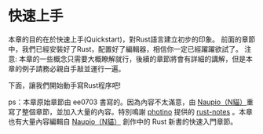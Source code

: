 # 快速上手

本章的目的在於快速上手(Quickstart)，對Rust語言建立初步的印象。
前面的章節中，我們已經安裝好了Rust，配置好了編輯器，相信你一定已經躍躍欲試了。
注意: 本章的一些概念只需要大概瞭解就行，後續的章節將會有詳細的講解，但是本章的例子請務必親自手敲並運行一遍。

下面，讓我們開始動手寫Rust程序吧!

ps：本章原始章節由 ee0703 書寫的。因為內容不太滿意，由 [Naupio（N貓）](https://github.com/Naupio)重寫了整個章節，並加入大量的內容。特別鳴謝 [photino](https://github.com/photino) 提供的 [rust-notes](https://github.com/photino/rust-notes) 。本章也有大量內容編輯自 [Naupio（N貓）](https://github.com/Naupio) 創作中的 Rust  新書的快速入門章節。
